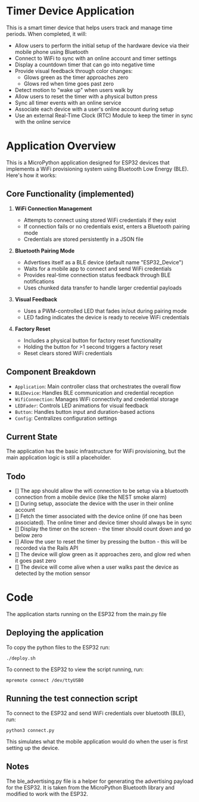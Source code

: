 # Timer Device Application

This is a smart timer device that helps users track and manage time periods. When completed, it will:

- Allow users to perform the initial setup of the hardware device via their mobile phone using Bluetooth
- Connect to WiFi to sync with an online account and timer settings
- Display a countdown timer that can go into negative time
- Provide visual feedback through color changes:
  - Glows green as the timer approaches zero
  - Glows red when time goes past zero
- Detect motion to "wake up" when users walk by
- Allow users to reset the timer with a physical button press
- Sync all timer events with an online service
- Associate each device with a user's online account during setup
- Use an external Real-Time Clock (RTC) Module to keep the timer in sync with the online service

# Application Overview

This is a MicroPython application designed for ESP32 devices that implements a WiFi provisioning system using Bluetooth Low Energy (BLE). Here's how it works:

## Core Functionality (implemented)

1. **WiFi Connection Management**
   - Attempts to connect using stored WiFi credentials if they exist
   - If connection fails or no credentials exist, enters a Bluetooth pairing mode
   - Credentials are stored persistently in a JSON file

2. **Bluetooth Pairing Mode**
   - Advertises itself as a BLE device (default name "ESP32_Device")
   - Waits for a mobile app to connect and send WiFi credentials
   - Provides real-time connection status feedback through BLE notifications
   - Uses chunked data transfer to handle larger credential payloads

3. **Visual Feedback**
   - Uses a PWM-controlled LED that fades in/out during pairing mode
   - LED fading indicates the device is ready to receive WiFi credentials

4. **Factory Reset**
   - Includes a physical button for factory reset functionality
   - Holding the button for >1 second triggers a factory reset
   - Reset clears stored WiFi credentials

## Component Breakdown

- `Application`: Main controller class that orchestrates the overall flow
- `BLEDevice`: Handles BLE communication and credential reception
- `WifiConnection`: Manages WiFi connectivity and credential storage
- `LEDFader`: Controls LED animations for visual feedback
- `Button`: Handles button input and duration-based actions
- `Config`: Centralizes configuration settings

## Current State

The application has the basic infrastructure for WiFi provisioning, but the main application logic is still a placeholder.

## Todo 

- [] The app should allow the wifi connection to be setup via a bluetooth connection from a mobile device (like the NEST smoke alarm)
- [] During setup, associate the device with the user in their online account
- [] Fetch the timer associated with the device online (if one has been associated). The online timer and device timer should always be in sync
- [] Display the timer on the screen - the timer should count down and go below zero
- [] Allow the user to reset the timer by pressing the button - this will be recorded via the Rails API
- [] The device will glow green as it approaches zero,  and glow red when it goes past zero
- [] The device will come alive when a user walks past the device as detected by the motion sensor


# Code

The application starts running on the ESP32 from the main.py file

## Deploying the application

To copy the python files to the ESP32 run:
```
./deploy.sh
```

To connect to the ESP32 to view the script running, run:
```
mpremote connect /dev/ttyUSB0 
```

## Running the test connection script

To connect to the ESP32 and send WiFi credentials over bluetooth (BLE), run:
```
python3 connect.py
```
This simulates what the mobile application would do when the user is first setting up the device.


## Notes

The ble_advertising.py file is a helper for generating the advertising payload for the ESP32.  It is taken from the MicroPython Bluetooth library and modified to work with the ESP32.
